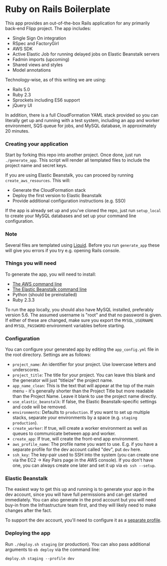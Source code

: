 # Ruby on Rails Boilerplate

This app provides an out-of-the-box Rails application for any primarily
back-end Flipp project. The app includes:

* Single Sign On integration
* RSpec and FactoryGirl
* AWS SDK
* Active Elastic Job for running delayed jobs on Elastic Beanstalk servers
* Fadmin imports (upcoming)
* Shared views and styles
* Model annotations

Technology-wise, as of this writing we are using:
* Rails 5.0
* Ruby 2.3
* Sprockets including ES6 support
* jQuery UI

In addition, there is a full CloudFormation YAML stack provided so you
can literally get up and running with a test system, including an app
and worker environment, SQS queue for jobs, and MySQL database, 
in approximately 20 minutes.

### Creating your application

Start by forking this repo into another project. Once done, 
just run `./generate_app`. This script will render all templated 
files to include the project name and secret keys.

If you are using Elastic Beanstalk, you can proceed by running 
`create_aws_resources`. This will:
* Generate the CloudFormation stack
* Deploy the first version to Elastic Beanstalk
* Provide additional configuration instructions (e.g. SSO)

If the app is already set up and you've cloned the repo, just
run `setup_local` to create your MySQL databases and set up
your command line configuration.

### Note

Several files are templated using [Liquid](https://github.com/Shopify/liquid).
Before you run `generate_app` these will give you errors if you try
e.g. opening Rails console.

### Things you will need

To generate the app, you will need to install:
* [ The AWS command line](http://docs.aws.amazon.com/cli/latest/userguide/installing.html])
* [ The Elastic Beanstalk command line](http://docs.aws.amazon.com/elasticbeanstalk/latest/dg/eb-cli3-install.html)
* Python (should be preinstalled)
* Ruby 2.3.3

To run the app locally, you should also have MySQL installed, preferably version 5.6.
The assumed username is "root" and that no password is given. If
either of these are changed, make sure you export the `MYSQL_USERNAME`
and `MYSQL_PASSWORD` environment variables before starting.

### Configuration

You can configure your generated app by editing the `app_config.yml` file
in the root directory. Settings are as follows:
* `project_name`: An identifier for your project. Use lowercase letters
and underscores.
* `project_title`: The title for your project. You can leave this blank
and the generator will just "titleize" the project name.
* `app_name_clean`: This is the text that will appear at the top of the main
menu - it's generally shorter than the Project Title but more readable than
the Project Name. Leave it blank to use the project name directly.
* `use_elastic_beanstalk`: If false, the Elastic Beanstalk-specific settings
and code will be removed.
* `environments`: Defaults to `production`. If you want to set up multiple
stacks, separate your environments by a space (e.g. `staging production`).
* `create_worker`: If true, will create a worker environment as well as
queues to communicate between app and worker.
* `create_app`: If true, will create the front-end app environment.
* `aws_profile_name`: The profile name you want to use. E.g. if you have
a separate profile for the dev account called "dev", put `dev` here.
* `ssh_key`: The key-pair used to SSH into the system (you can create one
via the EC2 -> Key Pairs page in the AWS console). If you don't have one,
you can always create one later and set it up via `eb ssh --setup`.

### Elastic Beanstalk

The easiest way to get this up and running is to generate your app in the
dev account, since you will have full permissions and can get started
immediately. You can also generate in the prod account but you will need
buy-in from the Infrastructure team first, and they will likely need to
make changes after the fact.

To support the dev account, you'll need to configure it as a 
[separate profile](http://docs.aws.amazon.com/cli/latest/userguide/cli-chap-getting-started.html#cli-multiple-profiles).

### Deploying the app

Run `./deploy.sh staging` (or production). You can also pass additional arguments
to `eb deploy` via the command line:

`deploy.sh staging --profile dev`
